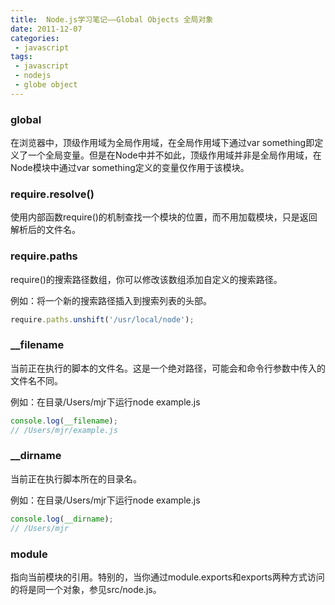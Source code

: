 ```yaml
---
title:  Node.js学习笔记——Global Objects 全局对象 
date: 2011-12-07
categories: 
 - javascript
tags: 
 - javascript
 - nodejs 
 - globe object
---
```


### global

在浏览器中，顶级作用域为全局作用域，在全局作用域下通过var something即定义了一个全局变量。但是在Node中并不如此，顶级作用域并非是全局作用域，在Node模块中通过var something定义的变量仅作用于该模块。

### require.resolve()

使用内部函数require()的机制查找一个模块的位置，而不用加载模块，只是返回解析后的文件名。

### require.paths 

require()的搜索路径数组，你可以修改该数组添加自定义的搜索路径。

例如：将一个新的搜索路径插入到搜索列表的头部。
``` javascript
require.paths.unshift('/usr/local/node');
```

### __filename 

当前正在执行的脚本的文件名。这是一个绝对路径，可能会和命令行参数中传入的文件名不同。

例如：在目录/Users/mjr下运行node example.js
``` javascript
console.log(__filename);
// /Users/mjr/example.js
```

### __dirname

当前正在执行脚本所在的目录名。

例如：在目录/Users/mjr下运行node example.js
``` javascript
console.log(__dirname);
// /Users/mjr
```

### module

指向当前模块的引用。特别的，当你通过module.exports和exports两种方式访问的将是同一个对象，参见src/node.js。
